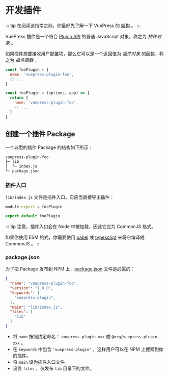 # 开发插件

::: tip
在阅读该指南之前，你最好先了解一下 VuePress 的 [架构](./architecture.md) 。
:::

VuePress 插件是一个符合 [Plugin API](../../reference/plugin-api.md) 的普通 JavaScript 对象，称之为 *插件对象* 。

如果插件想要接收用户配置项，那么它可以是一个返回值为 *插件对象* 的函数，称之为 *插件函数* 。

<CodeGroup>
  <CodeGroupItem title="插件对象" active>

```js
const fooPlugin = {
  name: 'vuepress-plugin-foo',
  // ...
}
```

  </CodeGroupItem>

  <CodeGroupItem title="插件函数">

```js
const fooPlugin = (options, app) => {
  return {
    name: 'vuepress-plugin-foo',
    // ...
  }
}
```

  </CodeGroupItem>
</CodeGroup>

## 创建一个插件 Package

一个典型的插件 Package 的结构如下所示：

```bash
vuepress-plugin-foo
├─ lib
│  └─ index.js
└─ package.json
```

### 插件入口

`lib/index.js` 文件是插件入口，它应当直接导出插件：

<CodeGroup>
  <CodeGroupItem title="CJS" active>

```js
module.export = fooPlugin
```

  </CodeGroupItem>

  <CodeGroupItem title="ESM">

```js
export default fooPlugin
```

  </CodeGroupItem>
</CodeGroup>

::: tip
注意，插件入口会在 Node 中被加载，因此它应为 CommonJS 格式。

如果你使用 ESM 格式，你需要使用 [babel](https://babeljs.io/) 或 [typescript](https://www.typescriptlang.org/) 来将它编译成 CommonJS 。
:::

### package.json

为了把 Package 发布到 NPM 上，[package.json](https://docs.npmjs.com/cli/v6/configuring-npm/package-json) 文件是必需的：

```json
{
  "name": "vuepress-plugin-foo",
  "version": "1.0.0",
  "keywords": [
    "vuepress-plugin",
  ],
  "main": "lib/index.js",
  "files": [
    "lib"
  ]
}
```

- 将 `name` 按照约定命名： `vuepress-plugin-xxx` 或 `@org/vuepress-plugin-xxx` 。
- 在 `keywords` 中包含 `'vuepress-plugin'` ，这样用户可以在 NPM 上搜索到你的插件。
- 将 `main` 设为插件入口文件。
- 设置 `files` ，仅发布 `lib` 目录下的文件。
